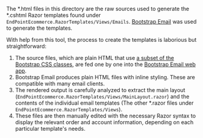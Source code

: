 The *.html files in this directory are the raw sources used to generate the *.cshtml Razor templates found under `EndPointEcommerce.RazorTemplates/Views/Emails`. [Bootstrap Email](https://bootstrapemail.com/) was used to generate the templates.

With help from this tool, the process to create the templates is laborious but straightforward:

1. The source files, which are plain HTML that use [a subset of the Bootstrap CSS classes](https://bootstrapemail.com/docs/introduction), are fed one by one into the [Bootstrap Email web app](https://app.bootstrapemail.com/).
2. Bootstrap Email produces plain HTML files with inline styling. These are compatible with many email clients.
3. The rendered output is carefully analyzed to extract the main layout (`EndPointEcommerce.RazorTemplates/Views/MainLayout.razor`) and the contents of the individual email templates (The other *.razor files under `EndPointEcommerce.RazorTemplates/Views`).
4. These files are then manually edited with the necessary Razor syntax to display the relevant order and account information, depending on each particular template's needs.
